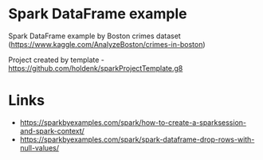 # Spark DataFrame example
Spark DataFrame example by Boston crimes dataset (https://www.kaggle.com/AnalyzeBoston/crimes-in-boston)

Project created by template - https://github.com/holdenk/sparkProjectTemplate.g8
# Links
* https://sparkbyexamples.com/spark/how-to-create-a-sparksession-and-spark-context/
* https://sparkbyexamples.com/spark/spark-dataframe-drop-rows-with-null-values/
